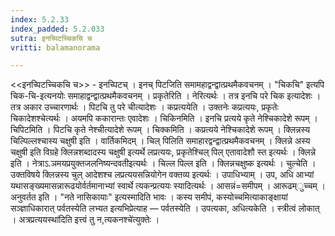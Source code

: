 ```yaml
---
index: 5.2.33
index_padded: 5.2.033
sutra: इनच्पिटच्चिकचि च
vritti: balamanorama

---
```

<<इनच्पिटच्चिकचि च>> - इनच्पिटच् । इनच् पिटजिति समामहाद्वन्द्वात्प्रथमैकवचनम् । "चिकचि" इत्यपि चिक-चि-इत्यनयोः समाहाद्वन्द्वात्प्रथमैकवचनम् । प्रकृतेरिति । नेरित्यर्थः । तत्र इनचि परे चिक इत्यादेशः । तत्र अकार उच्चारणार्थः । पिटचि तु परे चीत्यादेशः । कप्रत्ययेति । उक्तनेः कप्रत्ययः, प्रकृतेः चिकादेशश्चेत्यर्थः । अयमपि ककारान्तः एवादेशः । चिकिनमिति । इनचि प्रत्यये कृते नेश्चिकादेशे रूपम् । चिपिटमिति । पिटचि कृते नेश्चीत्यादेशे रूपम् । चिक्कमिति । कप्रत्यये नेश्चिकादेशे रूपम् । क्लिन्नस्य चिल्पिल्लश्चास्य चक्षुषी इति । वार्तिकमिदम् । चिल् पिलिति समाहारद्वन्द्वात्प्रथमैकवचनम् । क्लिन्ने अस्य चक्षुषी इति विग्रहे क्लिन्नशब्दादस्य चक्षुषी इत्यर्थे लप्रत्ययः, प्रकृतेश्चिल् पिल् एतावादेशौ स्त इत्यर्थः । क्लिन्ने इति । नेत्राऽ.ञमयप्रयुक्तजलनिष्यन्दवतीइत्यर्थः । चिल्ल पिल्ल इति । क्लिन्नचक्षुष्क इत्यर्थः । चुल्चेति । उक्तविषये क्लिन्नस्य चुल् आदेशश्च लप्रत्ययसन्नियोगेन वक्तव्य इत्यर्थः । उपाधिभ्याम् । उप, अधि आभ्यां यथासङ्ख्यमासन्नारूढयोर्वर्तमानाभ्यां स्वार्थे त्यकन्प्रत्ययः स्यादित्यर्थः । आसन्नं=समीपम् । आरूढम्ुच्चम् । अनुवर्तत इति । "नते नासिकायाः" इत्यस्मादिति भावः । कस्य समीपं, कस्योच्चमित्याकाङ्क्षायां सञ्ज्ञाधिकारात् पर्वतस्येति लभ्यत इत्यभिप्रेत्याह — पर्वतस्येति । उपत्यका, अधित्यकेति । स्त्रीत्वं लोकात् । अत्रप्रत्ययस्था॑दिति इत्त्वं तु न,त्यकनश्चे॑त्युक्तेः । 